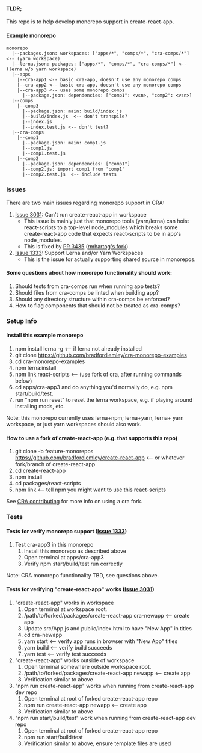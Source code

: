 #### TLDR;
This repo is to help develop monorepo support in create-react-app.

#### Example monorepo
```
monorepo
  |--packages.json: workspaces: ["apps/*", "comps/*", "cra-comps/*"] <-- (yarn workspace)
  |--lerna.json: packages: ["apps/*", "comps/*", "cra-comps/*"] <-- (lerna w/o yarn workspace)
  |--apps
    |--cra-app1 <-- basic cra-app, doesn't use any monorepo comps
    |--cra-app2 <-- basic cra-app, doesn't use any monorepo comps
    |--cra-app3 <-- uses some monorepo comps
      |--package.json: dependencies: ["comp1": <vsn>, "comp2": <vsn>]
  |--comps
    |--comp3
      |--package.json: main: build/index.js
      |--build/index.js  <-- don't transpile?
      |--index.js
      |--index.test.js <-- don't test?
  |--cra-comps
    |--comp1
      |--package.json: main: comp1.js
      |--comp1.js
      |--comp1.test.js
    |--comp2
      |--package.json: dependencies: ["comp1"]
      |--comp2.js: import comp1 from 'comp1'
      |--comp2.test.js  <-- include tests
```
### Issues
There are two main issues regarding monorepo support in CRA:
1. [Issue 3031](https://github.com/facebookincubator/create-react-app/issues/3031): Can't run create-react-app in workspace
   * This issue is mainly just that monorepo tools (yarn/lerna) can hoist react-scripts to a top-level node_modules which breaks some create-react-app code that expects react-scripts to be in app's node_modules.
   * This is fixed by [PR 3435](https://github.com/facebookincubator/create-react-app/pull/3435) ([rmhartog's fork](https://github.com/rmhartog/create-react-app/tree/support-yarn-workspaces)).
1. [Issue 1333](https://github.com/facebookincubator/create-react-app/issues/1333): Support Lerna and/or Yarn Workspaces
   * This is the issue for actually supporting shared source in monorepos.

#### Some questions about how monorepo functionality should work:
1. Should tests from cra-comps run when running app tests?
1. Should files from cra-comps be linted when building app?
1. Should any directory structure within cra-comps be enforced?
1. How to flag components that should not be treated as cra-comps?

### Setup Info

#### Install this example monorepo
1. npm install lerna -g  <-- if lerna not already installed
1. git clone https://github.com/bradfordlemley/cra-monorepo-examples
1. cd cra-monorepo-examples
1. npm lerna:install
1. npm link react-scripts <-- (use fork of cra, after running commands below)
1. cd apps/cra-app3 and do anything you'd normally do, e.g. npm start/build/test.
1. run "npm run reset" to reset the lerna workspace, e.g. if playing around installing mods, etc.

Note: this monorepo currently uses lerna+npm; lerna+yarn, lerna+ yarn workspace, or just yarn workspaces should also work.

#### How to use a fork of create-react-app (e.g. that supports this repo)
1. git clone -b feature-monorepos https://github.com/bradfordlemley/create-react-app  <-- or whatever fork/branch of create-react-app
1. cd create-react-app
1. npm install
1. cd packages/react-scripts
1. npm link  <-- tell npm you might want to use this react-scripts

See [CRA contributing](https://github.com/facebookincubator/create-react-app/blob/master/CONTRIBUTING.md#setting-up-a-local-copy) for more info on using a cra fork.

### Tests
#### Tests for verify monorepo support ([Issue 1333](https://github.com/facebookincubator/create-react-app/issues/1333))
1. Test cra-app3 in this monorepo
   1. Install this monorepo as described above
   1. Open terminal at apps/cra-app3
   1. Verify npm start/build/test run correctly

Note: CRA monorepo functionality TBD, see questions above.

#### Tests for verifying "create-react-app" works ([Issue 3031](https://github.com/facebookincubator/create-react-app/issues/3031))
1. "create-react-app" works in workspace
   1. Open terminal at workspace root.
   1. /path/to/forked/packages/create-react-app cra-newapp <-- create app
   1. Update src/App.js and public/index.html to have "New App" in titles
   1. cd cra-newapp
   1. yarn start <-- verify app runs in browser with "New App" titles
   1. yarn build <-- verify build succeeds
   1. yarn test <-- verify test succeeds
1. "create-react-app" works outside of workspace
   1. Open terminal somewhere outside workspace root.
   1. /path/to/forked/packages/create-react-app newapp <-- create app
   1. Verification similar to above
1. "npm run create-react-app" works when running from create-react-app dev repo
   1. Open terminal at root of forked create-react-app repo
   1. npm run create-react-app newapp  <-- create app
   1. Verification similar to above
1. "npm run start/build/test" work when running from create-react-app dev repo
   1. Open terminal at root of forked create-react-app repo
   1. npm run start/build/test
   1. Verification similar to above, ensure template files are used
